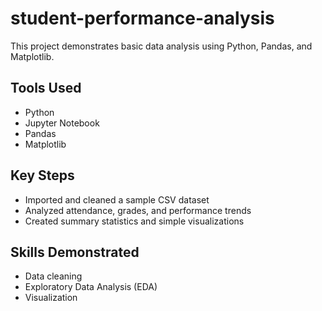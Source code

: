 # student-performance-analysis
This project demonstrates basic data analysis using Python, Pandas, and Matplotlib.

## Tools Used
- Python
- Jupyter Notebook
- Pandas
- Matplotlib

## Key Steps
- Imported and cleaned a sample CSV dataset
- Analyzed attendance, grades, and performance trends
- Created summary statistics and simple visualizations

## Skills Demonstrated
- Data cleaning
- Exploratory Data Analysis (EDA)
- Visualization
